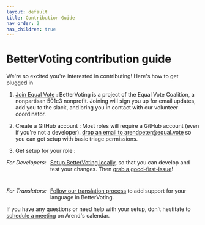 ```yaml
---
layout: default
title: Contribution Guide
nav_order: 2
has_children: true
---
```


# BetterVoting contribution guide

We're so excited you're interested in contributing! Here's how to get plugged in

1. [Join Equal Vote](https://equal.vote/join) : BetterVoting is a project of the Equal Vote Coalition, a nonpartisan 501c3 nonprofit. Joining will sign you up for email updates, add you to the slack, and bring you in contact with our volunteer coordinator. 

1. Create a GitHub account : Most roles will require a GitHub account (even if you're not a developer). [drop an email to arendpeter@equal.vote](mailto:arendpeter@equal.vote?subject=Triage%20Permissions%20Request&body=Hi%20there!%20Please%20add%20triage%20permissions%20for%20INSERT_GITHUB_USER_NAME.) so you can get setup with basic triage permissions.

1. Get setup for your role : 

<div style="display: grid; column-gap: 10px; row-gap: 40px; grid-template-rows: 1fr 1fr; grid-template-columns: max-content 1fr">
    <div><i>For Developers:</i></div>
    <div>
        <a href="1_local_setup.html">Setup BetterVoting locally</a>, so that you can develop and test your changes. Then <a href="https://github.com/Equal-Vote/star-server/issues?q=is%3Aissue%20state%3Aopen%20label%3A%22good%20first%20issue%22">grab a good-first-issue</a>!
    </div>
    <div><i>For Translators:</i></div>
    <div><a href="5_adding_translations.html">Follow our translation process</a> to add support for your language in BetterVoting.</div>
</div>

If you have any questions or need help with your setup, don't hestitate to [schedule a meeting](https://starvoting.org/meeting) on Arend's calendar.
